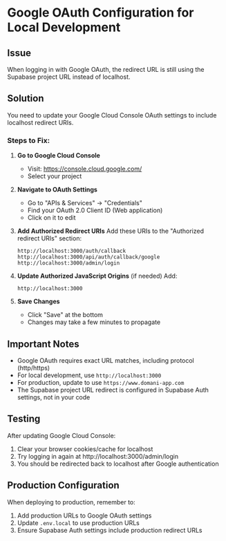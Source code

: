 # Google OAuth Configuration for Local Development

## Issue
When logging in with Google OAuth, the redirect URL is still using the Supabase project URL instead of localhost.

## Solution
You need to update your Google Cloud Console OAuth settings to include localhost redirect URIs.

### Steps to Fix:

1. **Go to Google Cloud Console**
   - Visit: https://console.cloud.google.com/
   - Select your project

2. **Navigate to OAuth Settings**
   - Go to "APIs & Services" → "Credentials"
   - Find your OAuth 2.0 Client ID (Web application)
   - Click on it to edit

3. **Add Authorized Redirect URIs**
   Add these URIs to the "Authorized redirect URIs" section:
   ```
   http://localhost:3000/auth/callback
   http://localhost:3000/api/auth/callback/google
   http://localhost:3000/admin/login
   ```

4. **Update Authorized JavaScript Origins** (if needed)
   Add:
   ```
   http://localhost:3000
   ```

5. **Save Changes**
   - Click "Save" at the bottom
   - Changes may take a few minutes to propagate

## Important Notes

- Google OAuth requires exact URL matches, including protocol (http/https)
- For local development, use `http://localhost:3000`
- For production, update to use `https://www.domani-app.com`
- The Supabase project URL redirect is configured in Supabase Auth settings, not in your code

## Testing

After updating Google Cloud Console:
1. Clear your browser cookies/cache for localhost
2. Try logging in again at http://localhost:3000/admin/login
3. You should be redirected back to localhost after Google authentication

## Production Configuration

When deploying to production, remember to:
1. Add production URLs to Google OAuth settings
2. Update `.env.local` to use production URLs
3. Ensure Supabase Auth settings include production redirect URLs